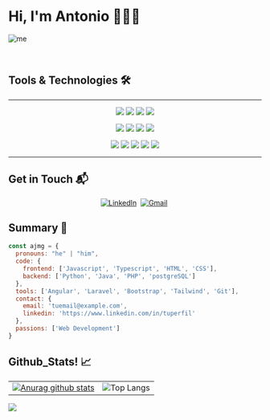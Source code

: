 # Hi, I'm Antonio 👋🧑‍💻

![me](https://github.com/AJMG-95/AJMG-95/assets/73720092/0937128a-665b-44fb-9759-c0c3210a5168)

<br>

## Tools & Technologies 🛠️
<hr>
<p align="center">
 <img src="https://img.shields.io/badge/HTML5-E34F26?style=for-the-badge&logo=html5&logoColor=white">
 <img src="https://img.shields.io/badge/CSS3-1572B6?style=for-the-badge&logo=css3&logoColor=white">
 <img src="https://img.shields.io/badge/JavaScript-F7DF1E?style=for-the-badge&logo=javascript&logoColor=black">
 <img src="https://img.shields.io/badge/TypeScript-007ACC?style=for-the-badge&logo=typescript&logoColor=white">
</p>
<p align="center">
 <img src="https://img.shields.io/badge/Python-14354C?style=for-the-badge&logo=python&logoColor=white">
 <img src="https://img.shields.io/badge/Java-ED8B00?style=for-the-badge&logo=java&logoColor=white">
 <img src="https://img.shields.io/badge/PHP-777BB4?style=for-the-badge&logo=php&logoColor=white"> 
 <img src="https://img.shields.io/badge/PostgreSQL-316192?style=for-the-badge&logo=postgresql&logoColor=white">
</p>
<p align="center">  
 <img src="https://img.shields.io/badge/Angular-DD0031?style=for-the-badge&logo=angular&logoColor=white">
 <img src="https://img.shields.io/badge/Tailwind_CSS-38B2AC?style=for-the-badge&logo=tailwind-css&logoColor=white">
 <img src="https://img.shields.io/badge/Bootstrap-563D7C?style=for-the-badge&logo=bootstrap&logoColor=white">
 <img src="https://img.shields.io/badge/Laravel-FF2D20?style=for-the-badge&logo=laravel&logoColor=white">
 <img src="https://img.shields.io/badge/Git-F05032?style=for-the-badge&logo=git&logoColor=white">
</p>
<hr>

## Get in Touch 📬
<p align="center">
<a href="https://www.linkedin.com/in/aj-marchena/"><img src="https://img.shields.io/badge/linkedin-%230077B5.svg?&style=for-the-badge&logo=linkedin&logoColor=white" alt="LinkedIn" /></a>&nbsp;
<a href="mailto:antoniojesusmarchenaguerrero@gmail.com?subject=¡Hola%20Antonio"><img src="https://img.shields.io/badge/gmail-%23D14836.svg?&style=for-the-badge&logo=gmail&logoColor=white" alt="Gmail"/></a>&nbsp;
</p>

## Summary 📝 
```js
const ajmg = {
  pronouns: "he" | "him",
  code: {
    frontend: ['Javascript', 'Typescript', 'HTML', 'CSS'],
    backend: ['Python', 'Java', 'PHP', 'postgreSQL']
  },
  tools: ['Angular', 'Laravel', 'Bootstrap', 'Tailwind', 'Git'],
  contact: {
    email: 'tuemail@example.com',
    linkedin: 'https://www.linkedin.com/in/tuperfil'
  },
  passions: ['Web Development']
}
```
## Github_Stats! 📈
<!--
  ![Antonio's GitHub Stats](https://github-readme-stats.vercel.app/api?username=AJMG-95&show_icons=true&theme=react)        
  ![Antonio's GitHub Streak](https://github-readme-streak-stats.herokuapp.com/?user=AJMG-95&theme=react)                   
  ![Github Stars](https://github-readme-stats.vercel.app/api?username=AJMG-95&show_icons=true&locale=en&count_private=true&hide_rank=true&custom_title=My%20GitHub%20Stats&disable_animations=true&theme=react)                
-->
|                                               |                                                   |
|-----------------------------------------------|---------------------------------------------------|
| [![Anurag github stats](https://github-readme-stats.vercel.app/api?username=AJMG-95)](https://gitgub.com/AJMG-95/github-readme-stats) | ![Top Langs](https://github-readme-stats.vercel.app/api/top-langs/?username=AJMG-95&layout=compact) |

<div align="left">
 
![](https://komarev.com/ghpvc/?username=AJMG-95&label=PROFILE+VIEWS&style=for-the-badge&color=brightgreen)

</div>

<!--
**AJMG-95/AJMG-95** is a ✨ _special_ ✨ repository because its `README.md` (this file) appears on your GitHub profile.

Here are some ideas to get you started:

- 🔭 I’m currently working on ...
- 🌱 I’m currently learning ...
- 👯 I’m looking to collaborate on ...
- 🤔 I’m looking for help with ...
- 💬 Ask me about ...
- 📫 How to reach me: ...
- 😄 Pronouns: ...
- ⚡ Fun fact: ...
-->
